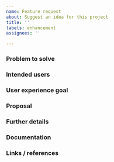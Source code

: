 ```yaml
---
name: Feature request
about: Suggest an idea for this project
title: ''
labels: enhancement
assignees: ''

---
```


<!--
What is the problem and solution you're proposing? This content sets the overall vision
for the feature.
-->


### Problem to solve

<!--
What problem do we solve? Try to define the who/what/why of the feature as a user
story. For example, "As a (who), I want (what), so I can (why/value)."
-->


### Intended users

<!--
Who will use this feature? If known, include any of the following: types of users
(e.g. Developer, Application user).
-->


### User experience goal

<!--
What is the single user experience workflow this problem addresses?

For example:

The user should be able to use form/context/input with svelte-forms-lib to <perform a specific task>
-->


### Proposal

<!-- How are we going to solve the problem? Try to include the user journey! https://about.gitlab.com/handbook/journeys/#user-journey -->


### Further details

<!-- Include use cases, benefits, goals, or any other details that will help us understand the problem better. -->


### Documentation

<!-- Add all known Documentation Requirements in this section.  -->


### Links / references


